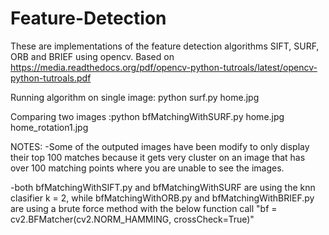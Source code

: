 # Feature-Detection
These are implementations of the feature detection algorithms SIFT, SURF, ORB and BRIEF using opencv. Based on https://media.readthedocs.org/pdf/opencv-python-tutroals/latest/opencv-python-tutroals.pdf

Running algorithm on single image: python surf.py home.jpg

Comparing two images :python bfMatchingWithSURF.py home.jpg home_rotation1.jpg


NOTES:
-Some of the outputed images have been modify to only display their top 100 matches because it gets very cluster on an image that has over 100 matching points where you are unable to see the images.

-both bfMatchingWithSIFT.py and bfMatchingWithSURF are using the knn clasifier k = 2, while bfMatchingWithORB.py and bfMatchingWithBRIEF.py are using a brute force method with the below function call 
"bf = cv2.BFMatcher(cv2.NORM_HAMMING, crossCheck=True)"
